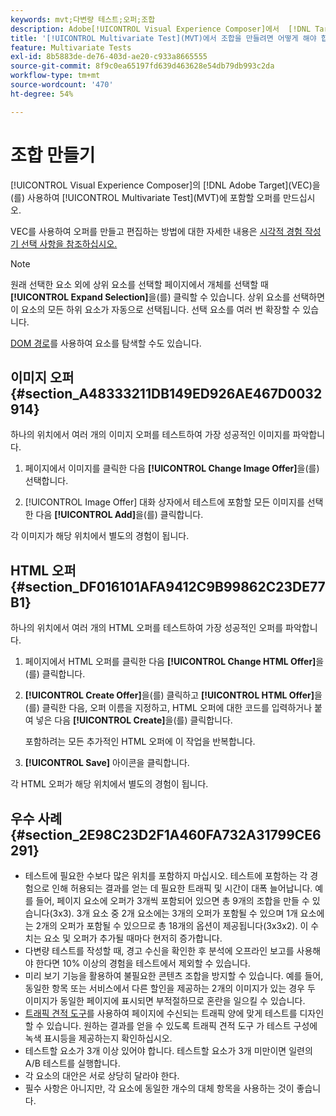 ```yaml
---
keywords: mvt;다변량 테스트;오퍼;조합
description: Adobe[!UICONTROL Visual Experience Composer]에서  [!DNL Target] (VEC)을(를) 사용하여 [!UICONTROL Multivariate Test]​(MVT)에 포함할 오퍼를 만드는 방법을 알아봅니다.
title: '[!UICONTROL Multivariate Test]​(MVT)에서 조합을 만들려면 어떻게 해야 합니까?'
feature: Multivariate Tests
exl-id: 8b5883de-de76-403d-ae20-c933a8665555
source-git-commit: 8f9c0ea65197fd639d463628e54db79db993c2da
workflow-type: tm+mt
source-wordcount: '470'
ht-degree: 54%

---
```


# 조합 만들기

[!UICONTROL Visual Experience Composer]의 [!DNL Adobe Target]&#x200B;(VEC)을(를) 사용하여 [!UICONTROL Multivariate Test]&#x200B;(MVT)에 포함할 오퍼를 만드십시오.

VEC를 사용하여 오퍼를 만들고 편집하는 방법에 대한 자세한 내용은 [시각적 경험 작성기 선택 사항을 참조하십시오.](/help/main/c-experiences/c-visual-experience-composer/viztarget-options.md)

>[!NOTE]
>
>원래 선택한 요소 외에 상위 요소를 선택할 페이지에서 개체를 선택할 때 **[!UICONTROL Expand Selection]**&#x200B;을(를) 클릭할 수 있습니다. 상위 요소를 선택하면 이 요소의 모든 하위 요소가 자동으로 선택됩니다. 선택 요소를 여러 번 확장할 수 있습니다.
>
>[DOM 경로](/help/main/c-experiences/c-visual-experience-composer/viztarget-options.md#dom-path)를 사용하여 요소를 탐색할 수도 있습니다.

## 이미지 오퍼 {#section_A48333211DB149ED926AE467D0032914}

하나의 위치에서 여러 개의 이미지 오퍼를 테스트하여 가장 성공적인 이미지를 파악합니다.

1. 페이지에서 이미지를 클릭한 다음 **[!UICONTROL Change Image Offer]**&#x200B;을(를) 선택합니다.

1. [!UICONTROL Image Offer] 대화 상자에서 테스트에 포함할 모든 이미지를 선택한 다음 **[!UICONTROL Add]**&#x200B;을(를) 클릭합니다.

각 이미지가 해당 위치에서 별도의 경험이 됩니다.

## HTML 오퍼 {#section_DF016101AFA9412C9B99862C23DE77B1}

하나의 위치에서 여러 개의 HTML 오퍼를 테스트하여 가장 성공적인 오퍼를 파악합니다.

1. 페이지에서 HTML 오퍼를 클릭한 다음 **[!UICONTROL Change HTML Offer]**&#x200B;을(를) 클릭합니다.

1. **[!UICONTROL Create Offer]**&#x200B;을(를) 클릭하고 **[!UICONTROL HTML Offer]**&#x200B;을(를) 클릭한 다음, 오퍼 이름을 지정하고, HTML 오퍼에 대한 코드를 입력하거나 붙여 넣은 다음 **[!UICONTROL Create]**&#x200B;을(를) 클릭합니다.

   포함하려는 모든 추가적인 HTML 오퍼에 이 작업을 반복합니다.

1. **[!UICONTROL Save]** 아이콘을 클릭합니다.

각 HTML 오퍼가 해당 위치에서 별도의 경험이 됩니다.

## 우수 사례 {#section_2E98C23D2F1A460FA732A31799CE6291}

* 테스트에 필요한 수보다 많은 위치를 포함하지 마십시오. 테스트에 포함하는 각 경험으로 인해 허용되는 결과를 얻는 데 필요한 트래픽 및 시간이 대폭 늘어납니다. 예를 들어, 페이지 요소에 오퍼가 3개씩 포함되어 있으면 총 9개의 조합을 만들 수 있습니다(3x3). 3개 요소 중 2개 요소에는 3개의 오퍼가 포함될 수 있으며 1개 요소에는 2개의 오퍼가 포함될 수 있으므로 총 18개의 옵션이 제공됩니다(3x3x2). 이 수치는 요소 및 오퍼가 추가될 때마다 현저히 증가합니다.
* 다변량 테스트를 작성할 때, 경고 수신을 확인한 후 분석에 오프라인 보고를 사용해야 한다면 10% 이상의 경험을 테스트에서 제외할 수 있습니다.
* 미리 보기 기능을 활용하여 불필요한 콘텐츠 조합을 방지할 수 있습니다. 예를 들어, 동일한 항목 또는 서비스에서 다른 할인을 제공하는 2개의 이미지가 있는 경우 두 이미지가 동일한 페이지에 표시되면 부적절하므로 혼란을 일으킬 수 있습니다.
* [트래픽 견적 도구](/help/main/c-activities/c-multivariate-testing/t-create-multivariate-test/traffic-estimator.md)를 사용하여 페이지에 수신되는 트래픽 양에 맞게 테스트를 디자인할 수 있습니다. 원하는 결과를 얻을 수 있도록 트래픽 견적 도구 가 테스트 구성에 녹색 표시등을 제공하는지 확인하십시오.
* 테스트할 요소가 3개 이상 있어야 합니다. 테스트할 요소가 3개 미만이면 일련의 A/B 테스트를 실행합니다.
* 각 요소의 대안은 서로 상당히 달라야 한다.
* 필수 사항은 아니지만, 각 요소에 동일한 개수의 대체 항목을 사용하는 것이 좋습니다.
